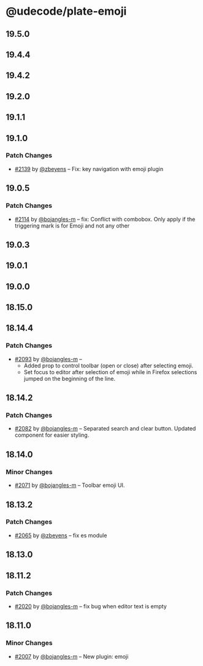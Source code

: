 # @udecode/plate-emoji

## 19.5.0

## 19.4.4

## 19.4.2

## 19.2.0

## 19.1.1

## 19.1.0

### Patch Changes

- [#2139](https://github.com/udecode/plate/pull/2139) by [@zbeyens](https://github.com/zbeyens) – Fix: key navigation with emoji plugin

## 19.0.5

### Patch Changes

- [#2114](https://github.com/udecode/plate/pull/2114) by [@bojangles-m](https://github.com/bojangles-m) – fix: Conflict with combobox. Only apply if the triggering mark is for Emoji and not any other

## 19.0.3

## 19.0.1

## 19.0.0

## 18.15.0

## 18.14.4

### Patch Changes

- [#2093](https://github.com/udecode/plate/pull/2093) by [@bojangles-m](https://github.com/bojangles-m) –
  - Added prop to control toolbar (open or close) after selecting emoji.
  - Set focus to editor after selection of emoji while in Firefox selections jumped on the beginning of the line.

## 18.14.2

### Patch Changes

- [#2082](https://github.com/udecode/plate/pull/2082) by [@bojangles-m](https://github.com/bojangles-m) – Separated search and clear button.
  Updated component for easier styling.

## 18.14.0

### Minor Changes

- [#2071](https://github.com/udecode/plate/pull/2071) by [@bojangles-m](https://github.com/bojangles-m) – Toolbar emoji UI.

## 18.13.2

### Patch Changes

- [#2065](https://github.com/udecode/plate/pull/2065) by [@zbeyens](https://github.com/zbeyens) – fix es module

## 18.13.0

## 18.11.2

### Patch Changes

- [#2020](https://github.com/udecode/plate/pull/2020) by [@bojangles-m](https://github.com/bojangles-m) – fix bug when editor text is empty

## 18.11.0

### Minor Changes

- [#2007](https://github.com/udecode/plate/pull/2007) by [@bojangles-m](https://github.com/bojangles-m) – New plugin: emoji
